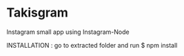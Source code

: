 # Takisgram
Instagram small app using Instagram-Node


INSTALLATION :
go to extracted folder and run
$ npm install

